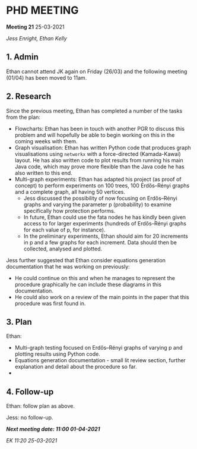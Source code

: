 # PHD MEETING

__Meeting 21__
25-03-2021

_Jess Enright,_
_Ethan Kelly_


## 1. Admin

Ethan cannot attend JK again on Friday (26/03) and the following meeting (01/04) has been moved to 11am.


## 2. Research

Since the previous meeting, Ethan has completed a number of the tasks from the plan:
* Flowcharts: Ethan has been in touch with another PGR to discuss this problem and will hopefully be able to begin working on this in the coming weeks with them.
* Graph visualisation: Ethan has written Python code that produces graph visualisations using `networkx` with a force-directed (Kamada-Kawai) layout. He has also written code to plot results from running his main Java code, which may prove more flexible than the Java code he has also written to this end.
* Multi-graph experiments: Ethan has adapted his project (as proof of concept) to perform experiments on 100 trees, 100 Erdős–Rényi graphs and a complete graph, all having 50 vertices. 
    * Jess discussed the possibility of now focusing on Erdős–Rényi graphs and varying the parameter p (probability) to examine specifically how protection performs. 
    * In future, Ethan could use the fata nodes he has kindly been given access to for larger experiments (hundreds of Erdős–Rényi graphs for each value of p, for instance). 
    * In the preliminary experiments, Ethan should aim for 20 increments in p and a few graphs for each increment. Data should then be collected, analysed and plotted.

Jess further suggested that Ethan consider equations generation documentation that he was working on previously:
* He could continue on this and when he manages to represent the procedure graphically he can include these diagrams in this documentation. 
* He could also work on a review of the main points in the paper that this procedure was first found in.


## 3. Plan
Ethan: 
* Multi-graph testing focused on Erdős–Rényi graphs of varying p and plotting results using Python code.
* Equations generation documentation - small lit review section, further explanation and detail about the procedure so far.
* 

## 4. Follow-up

Ethan: follow plan as above.

Jess: no follow-up.

**_Next meeting date: 11:00 01-04-2021_**



_EK 11:20 25-03-2021_
